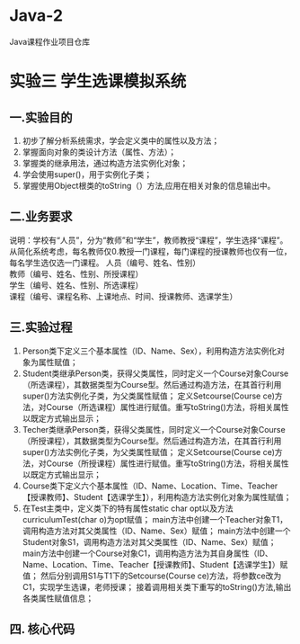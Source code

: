 # Java-2
Java课程作业项目仓库
# 实验三 学生选课模拟系统
## 一.实验目的
1.	初步了解分析系统需求，学会定义类中的属性以及方法；
2.	掌握面向对象的类设计方法（属性、方法）；
3.	掌握类的继承用法，通过构造方法实例化对象；
4.	学会使用super()，用于实例化子类；
5.	掌握使用Object根类的toString（）方法,应用在相关对象的信息输出中。
## 二.业务要求
说明：学校有“人员”，分为“教师”和“学生”，教师教授“课程”，学生选择“课程”。从简化系统考虑，每名教师仅0.教授一门课程，每门课程的授课教师也仅有一位，每名学生选仅选一门课程。
人员（编号、姓名、性别）  
教师（编号、姓名、性别、所授课程）  
学生（编号、姓名、性别、所选课程）  
课程（编号、课程名称、上课地点、时间、授课教师、选课学生）
## 三.实验过程
1. Person类下定义三个基本属性（ID、Name、Sex），利用构造方法实例化对象为属性赋值；
2. Student类继承Person类，获得父类属性，同时定义一个Course对象Course（所选课程），其数据类型为Course型。然后通过构造方法，在其首行利用super()方法实例化子类，为父类属性赋值；
  定义Setcourse(Course ce)方法，对Course（所选课程）属性进行赋值。重写toString()方法，将相关属性以既定方式输出显示；
3. Techer类继承Person类，获得父类属性，同时定义一个Course对象Course（所授课程），其数据类型为Course型。然后通过构造方法，在其首行利用super()方法实例化子类，为父类属性赋值；
定义Setcourse(Course ce)方法，对Course（所授课程）属性进行赋值。重写toString()方法，将相关属性以既定方式输出显示；
4. Course类下定义六个基本属性（ID、Name、Location、Time、Teacher【授课教师】、Student【选课学生】），利用构造方法实例化对象为属性赋值；
5. 在Test主类中，定义类下的特有属性static char opt以及方法curriculumTest(char o)为opt赋值；
   main方法中创建一个Teacher对象T1，调用构造方法对其父类属性（ID、Name、Sex）赋值；
   main方法中创建一个Student对象S1，调用构造方法对其父类属性（ID、Name、Sex）赋值；
   main方法中创建一个Course对象C1，调用构造方法为其自身属性（ID、Name、Location、Time、Teacher【授课教师】、Student【选课学生】）赋值；
   然后分别调用S1与T1下的Setcourse(Course ce)方法，将参数ce改为C1，实现学生选课，老师授课；
   接着调用相关类下重写的toString()方法,输出各类属性赋值信息；
## 四. 核心代码

